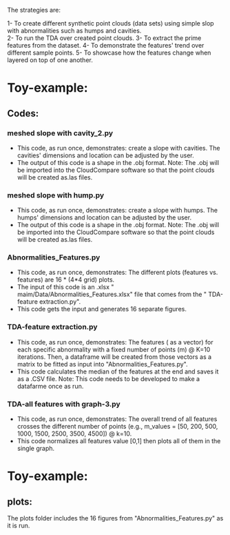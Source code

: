 
The strategies are:

1- To create different synthetic point clouds (data sets) using simple slop with abnormalities such as humps and cavities.  
2- To run the TDA over created point clouds.
3- To extract the prime features from the dataset.
4- To demonstrate the features' trend over different sample points.
5- To showcase how the features change when layered on top of one another.

# Toy-example:

## Codes:

### meshed slope with cavity_2.py
* This code, as run once, demonstrates:
  create a slope with cavities. The cavities' dimensions and location can be adjusted by the user.
* The output of this code is a shape in the .obj format.
Note: The .obj will be imported into the CloudCompare software so that the point clouds will be created as.las files.

### meshed slope with hump.py
* This code, as run once, demonstrates:
  create a slope with humps. The humps' dimensions and location can be adjusted by the user.
* The output of this code is a shape in the .obj format.
Note: The .obj will be imported into the CloudCompare software so that the point clouds will be created as.las files.
  

### Abnormalities_Features.py
* This code, as run once, demonstrates:
  The different plots (features vs. features) are 16 * (4*4 grid) plots.
* The input of this code is an .xlsx " maim/Data/Abnormalities_Features.xlsx" file that comes from the " TDA-feature extraction.py".
* This code gets the input and generates 16 separate figures.


### TDA-feature extraction.py
* This code, as run once, demonstrates:
  The features ( as a vector) for each specific abnormality with a fixed number of points (m) @ K=10 iterations.
  Then, a dataframe will be created from those vectors as a matrix to be fitted as input into "Abnormalities_Features.py".
* This code calculates the median of the features at the end and saves it as a .CSV file.
  Note: This code needs to be developed to make a datafarme once as run.   

### TDA-all features with graph-3.py
* This code, as run once, demonstrates:
  The overall trend of all features crosses the different number of points (e.g., m_values = [50, 200, 500, 1000, 1500, 2500, 3500, 4500]) @ k=10.
* This code normalizes all features value [0,1] then plots all of them in the single graph.
  

# Toy-example:

## plots:

The plots folder includes the 16 figures from "Abnormalities_Features.py" as it is run.
 
